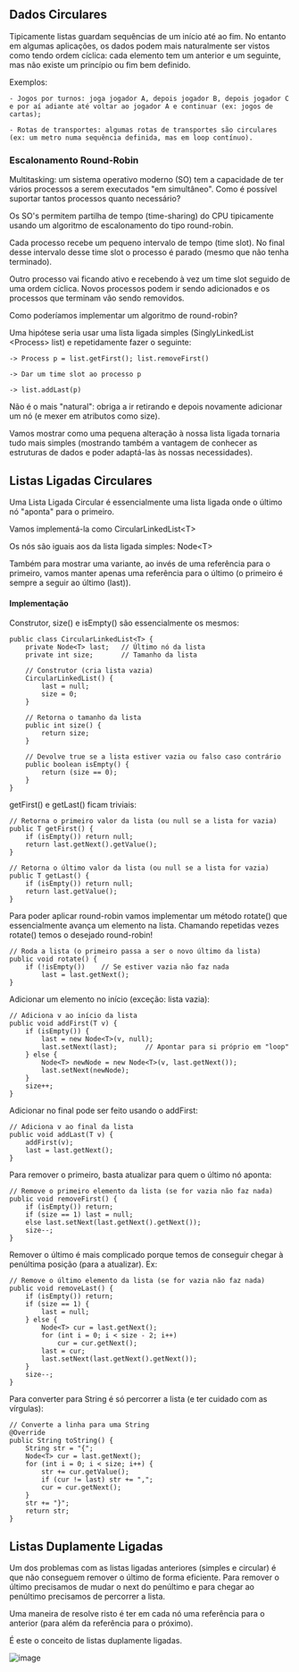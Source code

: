 ## Dados Circulares

Tipicamente listas guardam sequências de um início até ao fim. No entanto em algumas aplicações, os dados podem mais naturalmente ser vistos como tendo ordem cíclica: cada elemento tem um anterior e um seguinte, mas não existe um princípio ou fim bem definido.

Exemplos:

    - Jogos por turnos: joga jogador A, depois jogador B, depois jogador C e por aí adiante até voltar ao jogador A e continuar (ex: jogos de cartas);

    - Rotas de transportes: algumas rotas de transportes são circulares (ex: um metro numa sequência definida, mas em loop contínuo).

### Escalonamento Round-Robin

Multitasking: um sistema operativo moderno (SO) tem a capacidade de ter vários processos a serem executados "em simultâneo". Como é possível suportar tantos processos quanto necessário?

Os SO's permitem partilha de tempo (time-sharing) do CPU tipicamente usando um algoritmo de escalonamento do tipo round-robin.

Cada processo recebe um pequeno intervalo de tempo (time slot). No final desse intervalo desse time slot o processo é parado (mesmo que não tenha terminado).

Outro processo vai ficando ativo e recebendo à vez um time slot seguido de uma ordem cíclica. Novos processos podem ir sendo adicionados e os processos que terminam vão sendo removidos.

Como poderíamos implementar um algoritmo de round-robin?

Uma hipótese seria usar uma lista ligada simples (SinglyLinkedList &lt;Process&gt; list) e repetidamente fazer o seguinte:

    -> Process p = list.getFirst(); list.removeFirst()

    -> Dar um time slot ao processo p

    -> list.addLast(p)

Não é o mais "natural": obriga a ir retirando e depois novamente adicionar um nó (e mexer em atributos como size).

Vamos mostrar como uma pequena alteração à nossa lista ligada tornaria tudo mais simples (mostrando também a vantagem de conhecer as estruturas de dados e poder adaptá-las às nossas necessidades).

## Listas Ligadas Circulares

Uma Lista Ligada Circular é essencialmente uma lista ligada onde o último nó "aponta" para o primeiro.

Vamos implementá-la como CircularLinkedList&lt;T&gt;

Os nós são iguais aos da lista ligada simples: Node&lt;T&gt;

Também para mostrar uma variante, ao invés de uma referência para o primeiro, vamos manter apenas uma referência para o último (o primeiro é sempre a seguir ao último (last)).

#### Implementação

Construtor, size() e isEmpty() são essencialmente os mesmos:

    public class CircularLinkedList<T> {
        private Node<T> last;   // Último nó da lista
        private int size;       // Tamanho da lista

        // Construtor (cria lista vazia)
        CircularLinkedList() {
            last = null;
            size = 0;
        }

        // Retorna o tamanho da lista
        public int size() {
            return size;
        }

        // Devolve true se a lista estiver vazia ou falso caso contrário
        public boolean isEmpty() {
            return (size == 0);
        }
    }

getFirst() e getLast() ficam triviais:

    // Retorna o primeiro valor da lista (ou null se a lista for vazia)
    public T getFirst() {
        if (isEmpty()) return null;
        return last.getNext().getValue();
    }

    // Retorna o último valor da lista (ou null se a lista for vazia)
    public T getLast() {
        if (isEmpty()) return null;
        return last.getValue();
    }

Para poder aplicar round-robin vamos implementar um método rotate() que essencialmente avança um elemento na lista. Chamando repetidas vezes rotate() temos o desejado round-robin!

    // Roda a lista (o primeiro passa a ser o novo último da lista)
    public void rotate() {
        if (!isEmpty())    // Se estiver vazia não faz nada
            last = last.getNext();
    }

Adicionar um elemento no início (exceção: lista vazia):

    // Adiciona v ao início da lista
    public void addFirst(T v) {
        if (isEmpty()) {
            last = new Node<T>(v, null);
            last.setNext(last);       // Apontar para si próprio em "loop"
        } else {
            Node<T> newNode = new Node<T>(v, last.getNext());
            last.setNext(newNode);
        }
        size++;
    }

Adicionar no final pode ser feito usando o addFirst:

    // Adiciona v ao final da lista
    public void addLast(T v) {
        addFirst(v);
        last = last.getNext();
    }

Para remover o primeiro, basta atualizar para quem o último nó aponta:

    // Remove o primeiro elemento da lista (se for vazia não faz nada)
    public void removeFirst() {
        if (isEmpty()) return;
        if (size == 1) last = null;
        else last.setNext(last.getNext().getNext());
        size--;
    }

Remover o último é mais complicado porque temos de conseguir chegar à penúltima posição (para a atualizar). Ex:

    // Remove o último elemento da lista (se for vazia não faz nada)
    public void removeLast() {
        if (isEmpty()) return;
        if (size == 1) {
            last = null;
        } else {
            Node<T> cur = last.getNext();
            for (int i = 0; i < size - 2; i++)
                cur = cur.getNext();
            last = cur;
            last.setNext(last.getNext().getNext());
        }
        size--;
    }

Para converter para String é só percorrer a lista (e ter cuidado com as vírgulas):

    // Converte a linha para uma String
    @Override
    public String toString() {
        String str = "{";
        Node<T> cur = last.getNext();
        for (int i = 0; i < size; i++) {
            str += cur.getValue();
            if (cur != last) str += ",";
            cur = cur.getNext();
        }
        str += "}";
        return str;
    }

## Listas Duplamente Ligadas

Um dos problemas com as listas ligadas anteriores (simples e circular) é que não conseguem remover o último de forma eficiente. Para remover o último precisamos de mudar o next do penúltimo e para chegar ao penúltimo precisamos de percorrer a lista.

Uma maneira de resolve risto é ter em cada nó uma referência para o anterior (para além da referência para o próximo).

É este o conceito de listas duplamente ligadas.

![image](https://github.com/DiogoManim/JavaProjects/assets/120724277/ac66046f-6da1-4dc6-9182-35ef473a398e)
